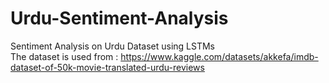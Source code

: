 # Urdu-Sentiment-Analysis
Sentiment Analysis on Urdu Dataset using LSTMs  
The dataset is used from : https://www.kaggle.com/datasets/akkefa/imdb-dataset-of-50k-movie-translated-urdu-reviews